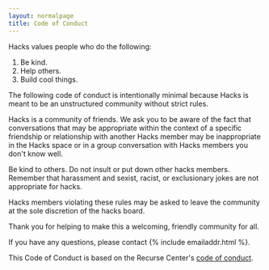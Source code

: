 ```yaml
---
layout: normalpage
title: Code of Conduct
---
```


Hacks values people who do the following:

 1. Be kind.
 2. Help others.
 3. Build cool things.

The following code of conduct is intentionally minimal because Hacks is meant to be an unstructured community without strict rules.

Hacks is a community of friends. We ask you to be aware of the fact that conversations that may be appropriate within the context of a specific friendship or relationship with another Hacks member may be inappropriate in the Hacks space or in a group conversation with Hacks members you don't know well.

Be kind to others. Do not insult or put down other hacks members. Remember that harassment and sexist, racist, or exclusionary jokes are not appropriate for hacks.

Hacks members violating these rules may be asked to leave the community at the sole discretion of the hacks board.

Thank you for helping to make this a welcoming, friendly community for all.

If you have any questions, please contact {% include emailaddr.html %}.

This Code of Conduct is based on the Recurse Center's [code of conduct](https://www.recurse.com/code-of-conduct).